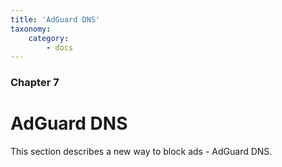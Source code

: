 ```yaml
---
title: 'AdGuard DNS'
taxonomy:
    category:
        - docs
---
```


### Chapter 7

# AdGuard DNS

This section describes a new way to block ads - AdGuard DNS.